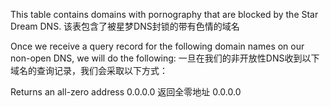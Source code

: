 This table contains domains with pornography that are blocked by the Star Dream DNS.
该表包含了被星梦DNS封锁的带有色情的域名

Once we receive a query record for the following domain names on our non-open DNS, we will do the following:
一旦在我们的非开放性DNS收到以下域名的查询记录，我们会采取以下方式：

Returns an all-zero address 0.0.0.0
返回全零地址 0.0.0.0
